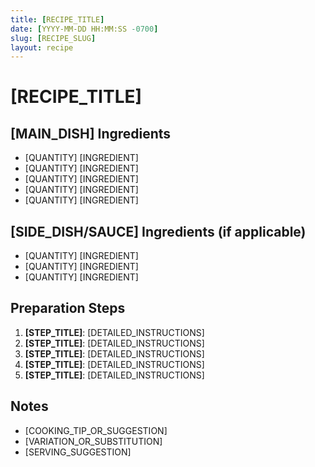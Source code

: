 ```yaml
---
title: [RECIPE_TITLE]
date: [YYYY-MM-DD HH:MM:SS -0700]
slug: [RECIPE_SLUG]
layout: recipe
---
```


# [RECIPE_TITLE]

## [MAIN_DISH] Ingredients
- [QUANTITY] [INGREDIENT]
- [QUANTITY] [INGREDIENT]
- [QUANTITY] [INGREDIENT]
- [QUANTITY] [INGREDIENT]
- [QUANTITY] [INGREDIENT]

## [SIDE_DISH/SAUCE] Ingredients (if applicable)
- [QUANTITY] [INGREDIENT]
- [QUANTITY] [INGREDIENT]
- [QUANTITY] [INGREDIENT]

## Preparation Steps
1. **[STEP_TITLE]**: [DETAILED_INSTRUCTIONS]
2. **[STEP_TITLE]**: [DETAILED_INSTRUCTIONS]
3. **[STEP_TITLE]**: [DETAILED_INSTRUCTIONS]
4. **[STEP_TITLE]**: [DETAILED_INSTRUCTIONS]
5. **[STEP_TITLE]**: [DETAILED_INSTRUCTIONS]

## Notes
- [COOKING_TIP_OR_SUGGESTION]
- [VARIATION_OR_SUBSTITUTION]
- [SERVING_SUGGESTION] 